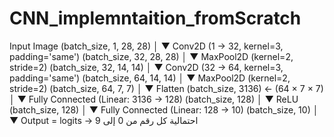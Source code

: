 # CNN_implemntaition_fromScratch

Input Image
(batch_size, 1, 28, 28)
        │
        ▼
Conv2D (1 → 32, kernel=3, padding='same')
(batch_size, 32, 28, 28)
        │
        ▼
MaxPool2D (kernel=2, stride=2)
(batch_size, 32, 14, 14)
        │
        ▼
Conv2D (32 → 64, kernel=3, padding='same')
(batch_size, 64, 14, 14)
        │
        ▼
MaxPool2D (kernel=2, stride=2)
(batch_size, 64, 7, 7)
        │
        ▼
Flatten
(batch_size, 3136)   ← (64 × 7 × 7)
        │
        ▼
Fully Connected (Linear: 3136 → 128)
(batch_size, 128)
        │
        ▼
ReLU
(batch_size, 128)
        │
        ▼
Fully Connected (Linear: 128 → 10)
(batch_size, 10)
        │
        ▼
Output = logits → احتمالية كل رقم من 0 إلى 9
